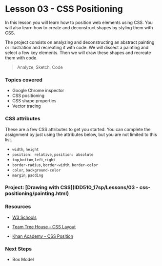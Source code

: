 # Lesson 03 - CSS Positioning

In this lesson you will learn how to position web elements using CSS. You will also learn how to create and deconstruct
shapes by styling them with CSS.

The project consists on analyzing and deconstructing an abstract painting or illustration and recreating it with code. We will dissect a painting and select a few key elements. Then we will draw these shapes and recreate them with code.

> Analyze, Sketch, Code


### Topics covered

* Google Chrome inspector
* CSS positioning
* CSS shape properties
* Vector tracing


### CSS attributes

These are a few CSS attributes to get you started. You can complete the assignment by just using the attributes below, but you are not limited to this list.

* `width`, `height`
* `position: relative`, `position: absolute`
* `top`,`bottom`,`left`,`right`
* `border-radius`, `border-width`, `border-color`
* `color`, `background-color`
* `margin`, `padding`



### Project: [Drawing with CSS](IDD510_17sp/Lessons/03 - css-positioning/painting.html)

### Resources

* [W3 Schools](http://www.w3schools.com/cssref/)

* [Team Tree House - CSS Layout](https://teamtreehouse.com/library/css-layout-techniques)

* [Khan Academy - CSS Position](https://www.khanacademy.org/computing/computer-programming/html-css/css-layout-properties/p/css-position)


### Next Steps

* Box Model